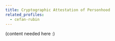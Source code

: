 ```yaml
---
title: Cryptographic Attestation of Personhood
related_profiles: 
  - cefan-rubin
---
```


(content needed here :)